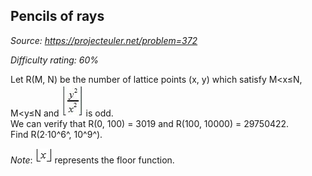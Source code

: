 Pencils of rays
---------------

*Source: https://projecteuler.net/problem=372*


*Difficulty rating: 60%*

Let R(M, N) be the number of lattice points (x, y) which satisfy M\<x≤N,
M\<y≤N and ![p372\_pencilray1.jpg](img/p372_pencilray1.jpg)
is odd.\
 We can verify that R(0, 100) = 3019 and R(100, 10000) = 29750422.\
 Find R(2·10^6^, 10^9^).

*Note*: ![p372\_pencilray2.gif](img/p372_pencilray2.gif)
represents the floor function.
